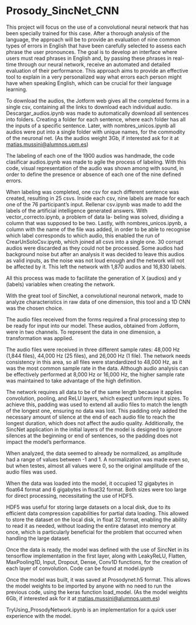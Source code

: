 # Prosody_SincNet_CNN

This project will focus on the use of a convolutional neural network that has been specially trained for this case. After a thorough analysis of the language, the approach will be to provide an evaluation of nine common types of errors in English that have been carefully selected to assess each phrase the user pronounces. The goal is to develop an interface where users must read phrases in English and, by passing these phrases in real-time through our neural network, receive an automated and detailed evaluation of their performance. This approach aims to provide an effective tool to explain in a very personalized way what errors each person might have when speaking English, which can be crucial for their language learning.

To download the audios, the Jotform web gives all the completed forms in a single csv, containing all the links to download each individual audio. Descargar_audios.ipynb was made to automatically download all sentences into folders. Creating a folder for each sentence, where each folder has all the inputs of a specific sentence. Later, with
nombres_unicos.ipynb all audios were put into a single folder with unique names, for the commodity of the neuronal net. (As the audios weight 3Gb, if interested ask for it at matias.mussini@alumnos.upm.es)

The labeling of each one of the 1900 audios was handmade, the code clasificar audios.ipynb was made to agile the process of labeling. With this code, visual representation of the audio was shown among with sound, in order to define the presence or absence of each one of the nine defined errors.

When labeling was completed, one csv for each different sentence was created, resulting in 25 csvs. Inside each csv, nine labels are made for each one of the 76 participant’s input. Rellenar csv.ipynb was made to add the labels of the artificial intelligence generated answers. With vector_correcto.ipynb, a problem of data la-
beling was solved, dividing a column that was supposed to be two. Lastly, with nombres_unicos.ipynb, a column with the name of the file was added, in order to be able to recognise which label corresponds to which audio, this enabled the run of CrearUnSoloCsv.ipynb, which joined all csvs into a single one. 30 corrupt audios
were discarded as they could not be processed. Some audios had background noise but after an analysis it was decided to leave this audios as valid inputs, as the noise was not loud enough and the network will not be affected by it. This left the network with 1,870 audios and 16,830 labels.

All this process was made to facilitate the generation of X (audios) and y (labels) variables when creating the network.

With the great tool of SincNet, a convolutional neuronal network, made to analyze characteristics in raw data of one dimension, this tool and a 1D CNN was the chosen choice.

The audio files received from the forms required a final processing step to be ready for input into our model. These audios, obtained from Jotform, were in two channels. To represent the data in one dimension, a transformation was applied.

The audio files were received in three different sample rates: 48,000 Hz (1,844 files), 44,000 Hz (25 files), and 26,000 Hz (1 file). The network needs consistency in this area, so all files were standardized to 48,000 Hz, as it was the most common sample rate in the data. Although audio analysis can be effectively performed at 8,000 Hz or 16,000 Hz, the higher sample rate was maintained to take advantage of the high definition.

The network requires all data to be of the same length because it applies convolution, pooling, and ReLU layers, which expect uniform input sizes. To achieve this, padding was used to extend all audio files to match the length of the longest one, ensuring no data was lost. This padding only added the necessary amount of silence at the end of each audio file to reach the longest duration, which does not affect the audio quality. Additionally, the SincNet application in the initial layers of the model is designed to ignore silences at the beginning or end of sentences, so the padding does not impact the model’s performance.

When analyzed, the data seemed to already be normalized, as amplitude had a range of values between -1 and 1. A normalization was made even so, but when testes, almost all values were 0, so the original amplitude  of the audio files was used.

When the data was loaded into the model, it occupied 12 gigabytes in float64 format and 6 gigabytes in float32 format. Both sizes were too large for direct processing, necessitating the use of HDF5.

HDF5 was useful for storing large datasets on a local disk, due to its efficient data compression capabilities for partial data loading. This allowed to store the dataset on the local disk, in float 32 format, enabling the ability to read it as needed, without loading the entire dataset into memory at once, which is particularly beneficial for the problem that occurred when handling the large dataset.

Once the data is ready, the model was defined with the use of SincNet in its tensorflow implementation in the first layer, along with LeakyReLU, Flatten, MaxPooling1D, Input, Dropout, Dense, Conv1D functions, for the creation of each layer of convolution. Code can be found at model.ipynb

Once the model was built, it was saved at Prosodynet.h5 format. This allows the model weights to be imported by anyone with no need to run the previous code, using the keras function load_model. (As the model weights 6Gb, if interested ask for it at matias.mussini@alumnos.upm.es)

TryUsing_ProsodyNetwork.ipynb is an implementation for a quick user experience with the model.
